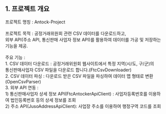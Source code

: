 <h2>1. 프로젝트 개요</h2>
프로젝트 명칭 : Antock-Project
<br><br>
프로젝트 목적 : 공정거래위원회 관련 CSV 데이터를 다운로드하고,<br>
외부 API(주소 API, 통신판매 사업자 정보 API)를 활용하여 데이터를 가공 및 저장하는 기능을 제공.
<br><br>
주요 기능 :<br>
1. CSV 데이터 다운로드 : 공정거래위원회 웹사이트에서 특정 지역(시/도, 구/군)의<br>
통신판매사업자 CSV 파일을 다운로드 합니다.(FtcCsvDownloader)<br>
2. CSV 데이터 파싱 : 다운로드 받은 CSV 파일을 파싱하여 데이터 맵 형태로 변환(OpenCsvParser)<br>
3. 외부 API 연동 :<br>
1) 통신판매사업자 상세 정보 API(FtcAntockerApiClient) : 사업자등록번호를 이용하여 법인등록번호 등의 상세 정보를 조회<br>
2) 주소 API(JusoAddressApiClient): 사업장 주소를 이용하여 행정구역 코드를 조회
